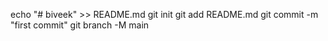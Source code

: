 echo "# biveek" >> README.md
git init
git add README.md
git commit -m "first commit"
git branch -M main
